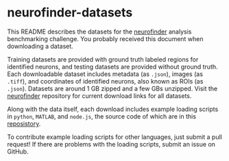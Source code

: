 # neurofinder-datasets

This README describes the datasets for the [neurofinder](http://neurofinder.codeneuro.org) analysis benchmarking challenge. You probably received this document when downloading a dataset.

Training datasets are provided with ground truth labeled regions for identified neurons, and testing datasets are provided without ground truth. Each downloadable dataset includes metadata (as `.json`), images (as `.tiff`), and coordinates of identified neurons, also known as ROIs (as `.json`). Datasets are around 1 GB zipped and a few GBs unzipped. Visit the [neurofinder](https://github.com/codeneuro/neurofinder) repository for current download links for all datasets.

Along with the data itself, each download includes example loading scripts in `python`, `MATLAB`, and `node.js`, the source code of which are in this [reposistory](https://github.com/codeneuro/neurofinder-datasets). 

To contribute example loading scripts for other languages, just submit a pull request! If there are problems with the loading scripts, submit an issue on GitHub.
